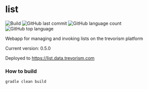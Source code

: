 # list
![Build](https://github.com/trevorism/list/actions/workflows/deploy.yml/badge.svg)
![GitHub last commit](https://img.shields.io/github/last-commit/trevorism/list)
![GitHub language count](https://img.shields.io/github/languages/count/trevorism/list)
![GitHub top language](https://img.shields.io/github/languages/top/trevorism/list)

Webapp for managing and invoking lists on the trevorism platform

Current version: 0.5.0

Deployed to https://list.data.trevorism.com

### How to build
`gradle clean build`